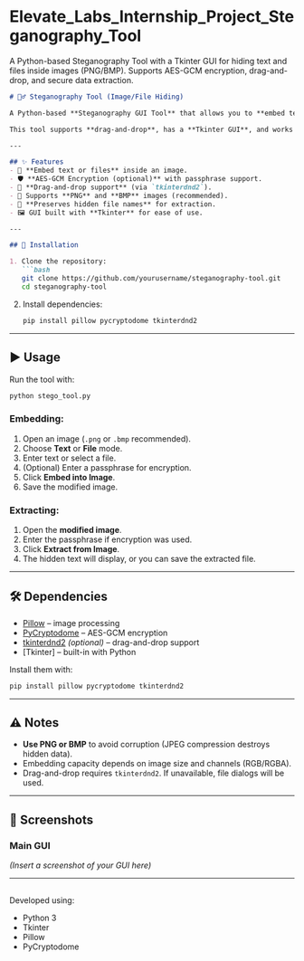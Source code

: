 # Elevate_Labs_Internship_Project_Steganography_Tool
A Python-based Steganography Tool with a Tkinter GUI for hiding text and files inside images (PNG/BMP). Supports AES-GCM encryption, drag-and-drop, and secure data extraction.



````markdown
# 🕵️‍♂️ Steganography Tool (Image/File Hiding)

A Python-based **Steganography GUI Tool** that allows you to **embed text or files inside images** using **LSB (Least Significant Bit) steganography** with optional **AES-GCM encryption**.  

This tool supports **drag-and-drop**, has a **Tkinter GUI**, and works best with **PNG** or **BMP** images (lossless formats).

---

## ✨ Features
- 🔐 **Embed text or files** inside an image.
- 🛡️ **AES-GCM Encryption (optional)** with passphrase support.
- 📂 **Drag-and-drop support** (via `tkinterdnd2`).
- 🎨 Supports **PNG** and **BMP** images (recommended).
- 📜 **Preserves hidden file names** for extraction.
- 🖼️ GUI built with **Tkinter** for ease of use.

---

## 🚀 Installation

1. Clone the repository:
   ```bash
   git clone https://github.com/yourusername/steganography-tool.git
   cd steganography-tool
````

2. Install dependencies:

   ```bash
   pip install pillow pycryptodome tkinterdnd2
   ```

---

## ▶️ Usage

Run the tool with:

```bash
python stego_tool.py
```

### Embedding:

1. Open an image (`.png` or `.bmp` recommended).
2. Choose **Text** or **File** mode.
3. Enter text or select a file.
4. (Optional) Enter a passphrase for encryption.
5. Click **Embed into Image**.
6. Save the modified image.

### Extracting:

1. Open the **modified image**.
2. Enter the passphrase if encryption was used.
3. Click **Extract from Image**.
4. The hidden text will display, or you can save the extracted file.

---

## 🛠️ Dependencies

* [Pillow](https://pypi.org/project/Pillow/) – image processing
* [PyCryptodome](https://pypi.org/project/pycryptodome/) – AES-GCM encryption
* [tkinterdnd2](https://pypi.org/project/tkinterdnd2/) *(optional)* – drag-and-drop support
* \[Tkinter] – built-in with Python

Install them with:

```bash
pip install pillow pycryptodome tkinterdnd2
```

---

## ⚠️ Notes

* **Use PNG or BMP** to avoid corruption (JPEG compression destroys hidden data).
* Embedding capacity depends on image size and channels (RGB/RGBA).
* Drag-and-drop requires `tkinterdnd2`. If unavailable, file dialogs will be used.

---

## 📸 Screenshots

### Main GUI

*(Insert a screenshot of your GUI here)*


---

## 

Developed using:

* Python 3
* Tkinter
* Pillow
* PyCryptodome
